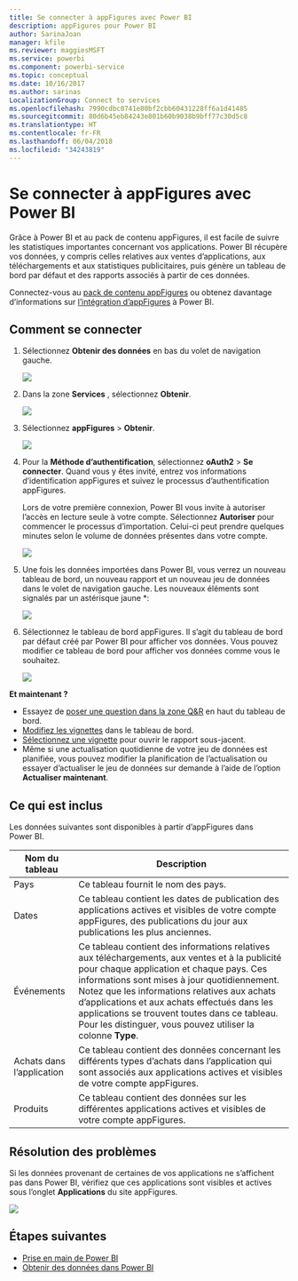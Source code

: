 ```yaml
---
title: Se connecter à appFigures avec Power BI
description: appFigures pour Power BI
author: SarinaJoan
manager: kfile
ms.reviewer: maggiesMSFT
ms.service: powerbi
ms.component: powerbi-service
ms.topic: conceptual
ms.date: 10/16/2017
ms.author: sarinas
LocalizationGroup: Connect to services
ms.openlocfilehash: 7990cdbc0741e80bf2cbb60431228ff6a1d41485
ms.sourcegitcommit: 80d6b45eb84243e801b60b9038b9bff77c30d5c8
ms.translationtype: HT
ms.contentlocale: fr-FR
ms.lasthandoff: 06/04/2018
ms.locfileid: "34243819"
---
```

# <a name="connect-to-appfigures-with-power-bi"></a>Se connecter à appFigures avec Power BI
Grâce à Power BI et au pack de contenu appFigures, il est facile de suivre les statistiques importantes concernant vos applications. Power BI récupère vos données, y compris celles relatives aux ventes d’applications, aux téléchargements et aux statistiques publicitaires, puis génère un tableau de bord par défaut et des rapports associés à partir de ces données.

Connectez-vous au [pack de contenu appFigures](https://app.powerbi.com/getdata/services/appfigures) ou obtenez davantage d’informations sur [l’intégration d’appFigures](https://powerbi.microsoft.com/integrations/appfigures) à Power BI.

## <a name="how-to-connect"></a>Comment se connecter
1. Sélectionnez **Obtenir des données** en bas du volet de navigation gauche.
   
   ![](media/service-connect-to-appfigures/pbi_getdata.png)
2. Dans la zone **Services** , sélectionnez **Obtenir**.
   
   ![](media/service-connect-to-appfigures/pbi_getservices.png)
3. Sélectionnez **appFigures** \>  **Obtenir**.
   
   ![](media/service-connect-to-appfigures/appfigures.png)
4. Pour la **Méthode d’authentification**, sélectionnez **oAuth2** \> **Se connecter**. Quand vous y êtes invité, entrez vos informations d’identification appFigures et suivez le processus d’authentification appFigures.
   
   Lors de votre première connexion, Power BI vous invite à autoriser l’accès en lecture seule à votre compte. Sélectionnez **Autoriser** pour commencer le processus d’importation. Celui-ci peut prendre quelques minutes selon le volume de données présentes dans votre compte.
   
   ![](media/service-connect-to-appfigures/appfiguresdoc_06.png)
5. Une fois les données importées dans Power BI, vous verrez un nouveau tableau de bord, un nouveau rapport et un nouveau jeu de données dans le volet de navigation gauche. Les nouveaux éléments sont signalés par un astérisque jaune \*:
   
    ![](media/service-connect-to-appfigures/pbi_appfigures3.png)
6. Sélectionnez le tableau de bord appFigures. Il s’agit du tableau de bord par défaut créé par Power BI pour afficher vos données. Vous pouvez modifier ce tableau de bord pour afficher vos données comme vous le souhaitez.
   
    ![](media/service-connect-to-appfigures/appfiguresdoc_01.png)

**Et maintenant ?**

* Essayez de [poser une question dans la zone Q&R](power-bi-q-and-a.md) en haut du tableau de bord.
* [Modifiez les vignettes](service-dashboard-edit-tile.md) dans le tableau de bord.
* [Sélectionnez une vignette](service-dashboard-tiles.md) pour ouvrir le rapport sous-jacent.
* Même si une actualisation quotidienne de votre jeu de données est planifiée, vous pouvez modifier la planification de l’actualisation ou essayer d’actualiser le jeu de données sur demande à l’aide de l’option **Actualiser maintenant**.

## <a name="whats-included"></a>Ce qui est inclus
Les données suivantes sont disponibles à partir d’appFigures dans Power BI.

| **Nom du tableau** | **Description** |
| --- | --- |
| Pays |Ce tableau fournit le nom des pays. |
| Dates |Ce tableau contient les dates de publication des applications actives et visibles de votre compte appFigures, des publications du jour aux publications les plus anciennes. |
| Événements |Ce tableau contient des informations relatives aux téléchargements, aux ventes et à la publicité pour chaque application et chaque pays. Ces informations sont mises à jour quotidiennement. Notez que les informations relatives aux achats d’applications et aux achats effectués dans les applications se trouvent toutes dans ce tableau. Pour les distinguer, vous pouvez utiliser la colonne <strong>Type</strong>. |
| Achats dans l’application |Ce tableau contient des données concernant les différents types d’achats dans l’application qui sont associés aux applications actives et visibles de votre compte appFigures. |
| Produits |Ce tableau contient des données sur les différentes applications actives et visibles de votre compte appFigures. |

## <a name="troubleshooting"></a>Résolution des problèmes
Si les données provenant de certaines de vos applications ne s’affichent pas dans Power BI, vérifiez que ces applications sont visibles et actives sous l’onglet **Applications** du site appFigures.

![](media/service-connect-to-appfigures/appfiguresdoc_11.png)

## <a name="next-steps"></a>Étapes suivantes
* [Prise en main de Power BI](service-get-started.md)
* [Obtenir des données dans Power BI](service-get-data.md)

